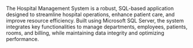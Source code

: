 The Hospital Management System is a robust, SQL-based application designed to streamline hospital operations, enhance patient care, and improve resource efficiency. Built using Microsoft SQL Server,
the system integrates key functionalities to manage departments, employees, patients, rooms, and billing, while maintaining data integrity and optimizing performance.

